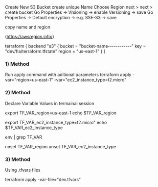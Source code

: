 Create New S3 Bucket
create unique Name
Choose Region
next > next > create bucket
Go Properties -> Vrsioning -> enable Versioning -> save
Go Properties -> Default encryption -> e.g. SSE-S3 -> save

copy name and region

(https://awsregion.info/)

terraform {
  backend "s3" {
    bucket = "bucket-name------------"
    key    = "dev/ha/terraform.tfstate"
    region = "us-east-1"
  }
}

### 1) Method
Run apply command with aditional parameters 
terraform apply -var="region=us-east-1" -var="ec2_instance_type=t2.micro"

### 2) Method
Declare Variable Values in termainal session

export TF_VAR_region=us-east-1
echo $TF_VAR_region

export TF_VAR_ec2_instance_type=t2.micro"
echo $TF_VAR_ec2_instance_type

env | grep TF_VAR


unset TF_VAR_region
unset TF_VAR_ec2_instance_type


### 3) Method
Using .tfvars files

terraform apply -var-file="dev.tfvars"
